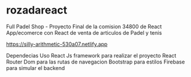 # rozadareact

Full Padel Shop - Proyecto Final de la comision 34800 de React 
App/ecomerce con React de venta de articulos de Padel y tenis

https://silly-arithmetic-530a07.netlify.app

Dependecias	Uso
React Js framework para realizar el proyecto 
React Router Dom para las rutas de navegacion 
Bootstrap	para estilos
Firebase para simular el backend
